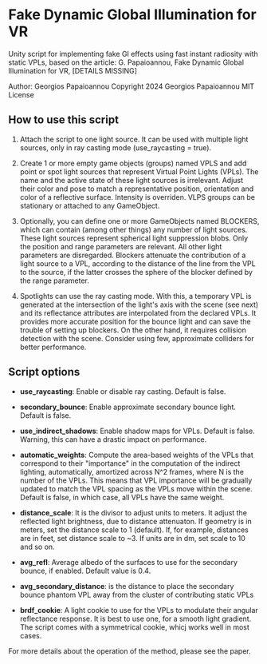 # Fake Dynamic Global Illumination for VR

Unity script for implementing fake GI effects using fast instant radiosity with static VPLs, 
based on the article:
G. Papaioannou, Fake Dynamic Global Illumination for VR, [DETAILS MISSING]

Author: Georgios Papaioannou
Copyright 2024 Georgios Papaioannou
MIT License
 
## How to use this script
1. Attach the script to one light source. It can be used with
   multiple light sources, only in ray casting mode (use_raycasting = true).

2. Create 1 or more empty game objects (groups) named VPLS and add 
   point or spot light sources that represent Virtual Point Lights (VPLs).
   The name and the active state of these light sources is irrelevant.
   Adjust their color and pose to match a representative position, 
   orientation and color of a reflective surface. Intensity is overriden.
   VLPS groups can be stationary or attached to any GameObject.
    
3. Optionally, you can define one or more GameObjects named BLOCKERS, which 
   can contain (among other things) any number of light sources. These light
   sources represent spherical light suppression blobs. Only the position 
   and range parameters are relevant. All other light parameters are 
   disregarded. Blockers attenuate the contribution of a light source to 
   a VPL, according to  the distance of the line from the VPL to the source, 
   if the latter crosses the sphere of the blocker defined by the range 
   parameter.

4. Spotlights can use the ray casting mode. With this, a temporary VPL 
   is generated at the intersection of the light's axis with the scene 
   (see next) and its reflectance attributes are interpolated from the 
   declared VPLs. It provides more accurate position for the bounce light 
   and can save the trouble of setting up blockers. On the other hand,
   it requires collision detection with the scene. Consider using few, 
   approximate colliders for better performance. 

## Script options
    
- **use_raycasting**: Enable or disable ray casting. Default is false.

- **secondary_bounce**: Enable approximate secondary bounce light. Default 
 is false.
     
 - **use_indirect_shadows**: Enable shadow maps for VPLs. Default is false. 
 Warning, this can have a drastic impact on performance.
     
 - **automatic_weights**: Compute the area-based weights of the VPLs that 
 correspond to their "importance" in the computation of the indirect lighting,
 automatically, amortized across N^2 frames, where N is the number of the VPLs.
 This means that VPL importance will be gradually updated to match the VPL spacing
 as the VPLs move within the scene. Default is false, in which case, all VPLs have 
 the same weight. 
    
 - **distance_scale**: It is the divisor to adjust units to meters. It adjust the 
 reflected light brightness, due to distance attenuaton. If geometry is in 
 meters, set the  distance scale to 1 (default). If, for example, distances 
 are in feet, set distance scale to ~3. If units are in dm, set scale to 10 
 and so on.
 
 - **avg_refl**: Average albedo of the surfaces to use for the secondary bounce, 
 if enabled. Default value is 0.4.
 
 - **avg_secondary_distance**: is the distance to place the secondary bounce phantom
 VPL away from the cluster of contributing static VPLs
 
 - **brdf_cookie**: A light cookie to use for the VPLs to modulate their angular
 reflectance response. It is best to use one, for a smooth light gradient. 
 The script comes with a symmetrical cookie, whicj works well in most cases.
    
 For more details about the operation of the method, please see the paper.
 
